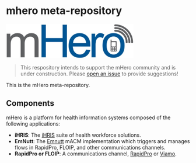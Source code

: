 # mhero meta-repository

<img src="mherlogo.png" width="350">

> This respository intends to support the mHero community and is under construction. Please [open an issue](https://github.com/intrahealth/mhero/issues/new/choose) to provide suggestions!

This is the mHero meta-repository.

## Components

mHero is a platform for health information systems composed of the following applications:

* **iHRIS**: The [iHRIS](https://www.ihris.org) suite of health workforce solutions.
* **EmNutt**: The [Emnutt](https://github.com/intrahealth/emNutt/) mACM implementation which triggers and manages flows in RapidPro, FLOIP, and other communications channels.
* **RapidPro or FLOIP**: A communications channel, [RapidPro](https://www.rapidpro.org) or [Viamo](https://www.viamo.io).
